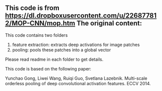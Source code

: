 This code is from https://dl.dropboxusercontent.com/u/226877812/MOP-CNN/mop.htm
The original content:
--------------------------------------------------------------------------------
This code contains two folders

1) feature extraction: extracts deep activations for image patches
2) pooling: pools these patches into a global vector

Please read readme in each folder to get details.

This code is based on the following paper:

Yunchao Gong, Liwei Wang, Ruiqi Guo, Svetlana Lazebnik. Multi-scale orderless pooling of deep convolutional activation features. ECCV 2014.
